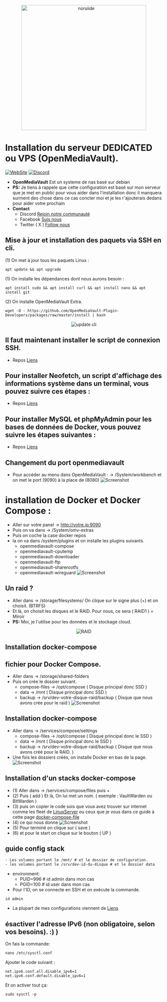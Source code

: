 <p align="center"><img src="https://wiki.debian.org/FrontPage?action=AttachFile&do=get&target=11-bullseye-wiki-banner-04.png" width="400" alt="norsiide"></p>

# Installation du serveur DEDICATED ou VPS (OpenMediaVault). 
[![WebSite](https://img.shields.io/website?down_message=Offline&label=WebSite&up_message=Online&url=https%3A%2F%2Fnorsiide.be)](https://norsiide.be) 
[![Discord](https://img.shields.io/discord/1126981605785866341?color=5865f2&label=Discord&logo=discord&logoColor=fff&style=flat-square)](https://discord.gg/EV3fAhFZJT)

* **OpenMediaVault** Est un systeme de nas basé sur debian
* **PS:** Je tiens à rappele que cette configuration est basé sur mon serveur que je met en public pour vous aider dans l'installation donc il manquera surment des chose dans ce cas concter moi et je les r'ajouterais dedans pour aider votre prochain
* **Contact**
    - Discord [Rejoin notre communauté](https://discord.gg/EV3fAhFZJT)
    - Facebook [Suis nous](https://www.facebook.com/norsiide.dev/)
    - Twitter ( X ) [Follow nous](https://twitter.com/norsiide)

## Mise à jour et installation des paquets via SSH en cli.

(1) On met à jour tous les paquets Linux :

```
apt update && apt upgrade
```
(1) On installe les dépendances dont nous aurons besoin :
```
apt install sudo && apt install curl && apt install nano && apt install git
```
(2) On installe OpenMediaVault Extra.
 
```
wget -O - https://github.com/OpenMediaVault-Plugin-Developers/packages/raw/master/install | bash
```
<p align="center"><img src="https://github.com/Norsiide/install-openmediavault/blob/main/img/update-cli.png"  alt="update cli"></p>

## Il faut maintenant installer le script de connexion SSH.

* Repos [Liens](https://github.com/Norsiide/SSH-login-notifications/)

## Pour installer Neofetch, un script d'affichage des informations système dans un terminal, vous pouvez suivre ces étapes :

* Repos [Liens](https://github.com/Norsiide/install-openmediavault/tree/main/neofetch)
  
## Pour installer MySQL et phpMyAdmin pour les bases de données de Docker, vous pouvez suivre les étapes suivantes :

* Repos [Liens](https://github.com/Norsiide/install-openmediavault/blob/main/mysql-phpmyadmin.md)

## Changement du port openmediavault
* Pour accéder au menu dans OpenMediaVault : -> /System/workbench et on met le port (9090) à la place de (8080)
![Screenshot](https://github.com/Norsiide/install-openmediavault/blob/main/img/workbench.png)

# installation de Docker et Docker Compose :
* Aller sur votre panel -> http://votre.ip:9090
* Puis on va dans -> /System/omv-extras
* Puis on coche la case docker repos
* la on va dans /system/plugins et on installe les plugins suivants.
    - openmediavault-compose
    - openmediavault-cputemp
    - openmediavault-downloader
    - openmediavault-ftp
    - openmediavault-sharerootfs
    - openmediavault-wireguard
![Screenshot](https://github.com/Norsiide/install-openmediavault/blob/main/img/plugins.png)


## Un raid ?
* Aller dans -> /storage/filesystems/ On clique sur le signe plus (+) et on choisit. (BTRFS) 
* Et là, on choisit les disques et le RAID. Pour nous, ce sera ( RAID1 ) = Miroir 
* **PS:** Moi, je l'utilise pour les données et le stockage cloud.
<p align="center"><img src="https://github.com/Norsiide/install-openmediavault/blob/main/img/raid.png"  alt="RAID"></p>

## Installation docker-compose

## fichier pour Docker Compose.
* Aller dans -> /storage/shared-folders
* Puis on crée le dossier suivant.
    - compose-files -> /opt/compose ( Disque principal donc SSD )
    - data -> /mnt ( Disque principal donc SSD )
    - backup -> /srv/dev-votre-disque-raid/backup ( Disque que nous avons crée pour le raid )
    ![Screenshot](https://github.com/Norsiide/install-openmediavault/blob/main/img/create-dir-share.png)

## Installation docker-compose
* Aller dans -> /services/compose/settings
    - compose-files -> /opt/compose ( Disque principal donc le SSD )
    - data -> /mnt ( Disque principal donc le SSD )
    - backup -> /srv/dev-votre-disque-raid/backup ( Disque que nous avons créé pour le RAID. )
* Une fois les dossiers créés, on installe Docker en bas de la page.
![Screenshot](https://github.com/Norsiide/install-openmediavault/blob/main/img/docker-settings.png)

## Installation d'un stacks docker-compose
* (1)  Aller dans -> /services/compose/files puis + 
* (2) Puis ( add ) Et là, On lui met un nom. ( exemple : VaultWarden ou BitWarden )
* (3) puis on copier le code sois que vous avez trouver sur internet comme les fleet de [LinuxServer](https://linuxserver.io) ou ceux que je vous dans ce guide à cette page [docker-compose-file](https://github.com/Norsiide/install-openmediavault/tree/main/docker-compose-file)
* (4) ce qui nous donne
![Screenshot](https://github.com/Norsiide/install-openmediavault/blob/main/img/docker-compose-vault.png)
* (5) Pour terminé on clique sur ( save )
* (6) et pour le start on clique sur le bouton ( UP )

## guide config stack
    - Les volumes portant le /mnt/ # et le dossier de configuration.
    - les volumes portant le /srv/dev-id-du-disque # et le dossier data
* environment: 
    - PUID=996 # id admin dans mon cas
    - PGID=100 # id user dans mon cas
* Pour l'ID, on se connecte en SSH et on exécute la commande.
```
id admin
```

- La plupart de mes configurations viennent de [Liens](https://www.linuxserver.io/)


## ésactiver l'adresse IPv6 (non obligatoire, selon vos besoins). :) )

On fais la commande:
 
```
nano /etc/sysctl.conf
```
Ajouter le code suivant :
```
net.ipv6.conf.all.disable_ipv6=1
net.ipv6.conf.default.disable_ipv6=1
```

Et on activer tout ça:
```
sudo sysctl -p
```
